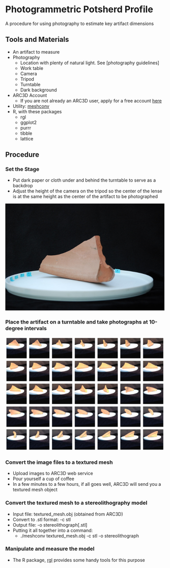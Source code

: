 # Photogrammetric Potsherd Profile
A procedure for using photography to estimate key artifact dimensions

## Tools and Materials
* An artifact to measure
* Photography
  * Location with plenty of natural light. See [photography guidelines]
  * Work table
  * Camera
  * Tripod
  * Turntable
  * Dark background
* ARC3D Account
  * If you are not already an ARC3D user, apply for a free account [here](https://homes.esat.kuleuven.be/~visit3d/webservice/v2/request_login.php)
* Utility: [meshconv](http://www.patrickmin.com/meshconv/)
* R, with these packages
  * rgl
  * ggplot2
  * purrr
  * tibble
  * lattice

## Procedure
### Set the Stage
* Put dark paper or cloth under and behind the turntable to serve as a backdrop
* Adjust the height of the camera on the tripod so the center of the lense is at the same height as the center of the artifact to be photographed
<img src="https://github.com/KarlEdwards/Photogrammetric-Potsherd-Profile/blob/master/illustration_stage.JPG" width="500">

### Place the artifact on a turntable and take photographs at 10-degree intervals
<img src="https://github.com/KarlEdwards/Photogrammetric-Potsherd-Profile/blob/master/illustration_every_ten_degrees.png" width="500">

### Convert the image files to a textured mesh
* Upload images to ARC3D web service
* Pour yourself a cup of coffee
* In a few minutes to a few hours, if all goes well, ARC3D will send you a textured mesh object

### Convert the textured mesh to a stereolithography model
* Input file: textured_mesh.obj (obtained from ARC3D)
* Convert to .stl format: -c stl
* Output file: -o stereolithograph[.stl]
* Putting it all together into a command:
  * ./meshconv textured_mesh.obj -c stl -o stereolithograph

### Manipulate and measure the model
* The R package, [rgl](https://www.rdocumentation.org/packages/rgl/versions/0.97.0) provides some handy tools for this purpose
